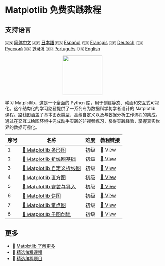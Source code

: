 # Matplotlib 免费实践教程

## 支持语言

🇨🇳 [简体中文](README_zh.md) 🇯🇵 [日本語](README_ja.md) 🇪🇸 [Español](README_es.md) 🇫🇷 [Français](README_fr.md) 🇩🇪 [Deutsch](README_de.md) 🇷🇺 [Русский](README_ru.md) 🇰🇷 [한국어](README_ko.md) 🇧🇷 [Português](README_pt.md) 🇺🇸 [English](README.md) 

<div align="center">
<img width="128px" src="https://file.labex.io/path/6PDQ0G40CdCX.png">
</div>

学习 Matplotlib，这是一个全面的 Python 库，用于创建静态、动画和交互式可视化。这个结构化的学习路径提供了一系列专为数据科学初学者设计的 Matplotlib 课程。路线图涵盖了基本图表类型、高级自定义以及与数据分析工作流程的集成。通过在交互式绘图环境中完成动手实践的非视频练习，获得实践经验，掌握真实世界的数据可视化。

|   序号 | 名称                                                                                                            | 难度   | 教程链接                                                                                      |
|--------|-----------------------------------------------------------------------------------------------------------------|--------|-----------------------------------------------------------------------------------------------|
|      1 | [📖 Matplotlib 条形图](https://labex.io/zh/tutorials/matplotlib-matplotlib-bar-charts-596563)                   | 初级   | [🔗 View](https://labex.io/zh/tutorials/matplotlib-matplotlib-bar-charts-596563)              |
|      2 | [📖 Matplotlib 折线图基础](https://labex.io/zh/tutorials/matplotlib-matplotlib-basic-line-plots-596564)         | 初级   | [🔗 View](https://labex.io/zh/tutorials/matplotlib-matplotlib-basic-line-plots-596564)        |
|      3 | [📖 Matplotlib 自定义折线图](https://labex.io/zh/tutorials/matplotlib-matplotlib-customizing-line-plots-596565) | 初级   | [🔗 View](https://labex.io/zh/tutorials/matplotlib-matplotlib-customizing-line-plots-596565)  |
|      4 | [📖 Matplotlib 直方图](https://labex.io/zh/tutorials/matplotlib-matplotlib-histograms-596566)                   | 初级   | [🔗 View](https://labex.io/zh/tutorials/matplotlib-matplotlib-histograms-596566)              |
|      5 | [📖 Matplotlib 安装与导入](https://labex.io/zh/tutorials/matplotlib-matplotlib-installation-and-import-596567)  | 初级   | [🔗 View](https://labex.io/zh/tutorials/matplotlib-matplotlib-installation-and-import-596567) |
|      6 | [📖 Matplotlib 饼图](https://labex.io/zh/tutorials/matplotlib-matplotlib-pie-charts-596568)                     | 初级   | [🔗 View](https://labex.io/zh/tutorials/matplotlib-matplotlib-pie-charts-596568)              |
|      7 | [📖 Matplotlib 散点图](https://labex.io/zh/tutorials/matplotlib-matplotlib-scatter-plots-596569)                | 初级   | [🔗 View](https://labex.io/zh/tutorials/matplotlib-matplotlib-scatter-plots-596569)           |
|      8 | [📖 Matplotlib 子图创建](https://labex.io/zh/tutorials/matplotlib-matplotlib-subplots-creation-596570)          | 初级   | [🔗 View](https://labex.io/zh/tutorials/matplotlib-matplotlib-subplots-creation-596570)       |

## 更多

- 🔗 [Matplotlib 了解更多](https://labex.io/zh/skilltrees/matplotlib)
- 🔗 [精选编程课程](https://github.com/labex-labs/awesome-programming-courses)
- 🔗 [精选编程项目](https://github.com/labex-labs/awesome-programming-projects)

